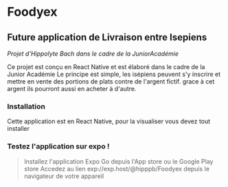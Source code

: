 # **Foodyex**

## **Future application de Livraison entre Isepiens**

_Projet d'Hippolyte Bach dans le cadre de la JuniorAcadémie_

Ce projet est conçu en React Native et est élaboré dans le cadre de la Junior Académie
Le principe est simple, les isépiens peuvent s'y inscrire et mettre en vente des portions de plats contre de l'argent fictif.
grace à cet argent ils pourront aussi en acheter à d'autre.

### Installation

Cette application est en React Native, pour la visualiser vous devez tout installer

>

### Testez l'application sur expo !

> Installez l'application Expo Go depuis l'App store ou le Google Play store
> Accedez au lien exp://exp.host/@hipppb/Foodyex depuis le navigateur de votre appareil
